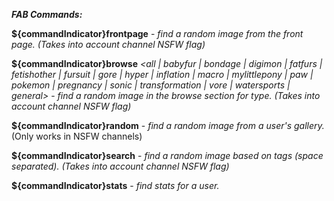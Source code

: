 ***FAB Commands:***

**${commandIndicator}frontpage** - *find a random image from the front page. (Takes into account channel NSFW flag)*

**${commandIndicator}browse** *<all | babyfur | bondage | digimon | fatfurs | fetishother | fursuit | gore | hyper | inflation | macro | mylittlepony | paw | pokemon | pregnancy | sonic | transformation | vore | watersports | general>* - *find a random image in the browse section for type. (Takes into account channel NSFW flag)*

**${commandIndicator}random** *<username>* - *find a random image from a user's gallery.* (Only works in NSFW channels)

**${commandIndicator}search** *<tags>* - *find a random image based on tags (space separated). (Takes into account channel NSFW flag)*

**${commandIndicator}stats** *<username>* - *find stats for a user.*
